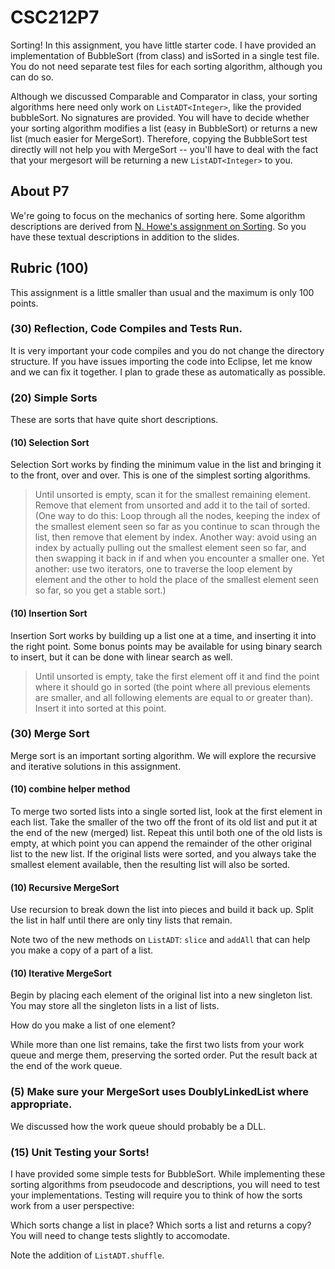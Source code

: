 # CSC212P7

Sorting! In this assignment, you have little starter code. I have provided an implementation of BubbleSort (from class) and isSorted in a single test file. You do not need separate test files for each sorting algorithm, although you can do so.

Although we discussed Comparable and Comparator in class, your sorting algorithms here need only work on ``ListADT<Integer>``, like the provided bubbleSort. No signatures are provided. You will have to decide whether your sorting algorithm modifies a list (easy in BubbleSort) or returns a new list (much easier for MergeSort). Therefore, copying the BubbleSort test directly will not help you with MergeSort -- you'll have to deal with the fact that your mergesort will be returning a new ``ListADT<Integer>`` to you.

## About P7

We're going to focus on the mechanics of sorting here.
Some algorithm descriptions are derived from [N. Howe's assignment on Sorting](http://www.cs.smith.edu/~nhowe/teaching/csc212/Assignments/sorting.php). So you have these textual descriptions in addition to the slides.

## Rubric (100)

This assignment is a little smaller than usual and the maximum is only 100 points.

### (30) Reflection, Code Compiles and Tests Run.

It is very important your code compiles and you do not change the directory structure. If you have issues importing the code into Eclipse, let me know and we can fix it together. I plan to grade these as automatically as possible.

### (20) Simple Sorts

These are sorts that have quite short descriptions.

#### (10) Selection Sort

Selection Sort works by finding the minimum value in the list and bringing it to the front, over and over. This is one of the simplest sorting algorithms.

> Until unsorted is empty, scan it for the smallest remaining element. Remove that element from unsorted and add it to the tail of sorted. (One way to do this: Loop through all the nodes, keeping the index of the smallest element seen so far as you continue to scan through the list, then remove that element by index. Another way: avoid using an index by actually pulling out the smallest element seen so far, and then swapping it back in if and when you encounter a smaller one. Yet another: use two iterators, one to traverse the loop element by element and the other to hold the place of the smallest element seen so far, so you get a stable sort.)

#### (10) Insertion Sort

Insertion Sort works by building up a list one at a time, and inserting it into the right point. Some bonus points may be available for using binary search to insert, but it can be done with linear search as well. 

> Until unsorted is empty, take the first element off it and find the point where it should go in sorted (the point where all previous elements are smaller, and all following elements are equal to or greater than). Insert it into sorted at this point.


### (30) Merge Sort

Merge sort is an important sorting algorithm. We will explore the recursive and iterative solutions in this assignment.

#### (10) combine helper method

To merge two sorted lists into a single sorted list, look at the first element in each list. Take the smaller of the two off the front of its old list and put it at the end of the new (merged) list. Repeat this until both one of the old lists is empty, at which point you can append the remainder of the other original list to the new list. If the original lists were sorted, and you always take the smallest element available, then the resulting list will also be sorted. 

#### (10) Recursive MergeSort

Use recursion to break down the list into pieces and build it back up. Split the list in half until there are only tiny lists that remain.

Note two of the new methods on ``ListADT``: ``slice`` and ``addAll`` that can help you make a copy of a part of a list.

#### (10) Iterative MergeSort

Begin by placing each element of the original list into a new singleton list. You may store all the singleton lists in a list of lists.

How do you make a list of one element?

While more than one list remains, take the first two lists from your work queue and merge them, preserving the sorted order. Put the result back at the end of the work queue.

### (5) Make sure your MergeSort uses DoublyLinkedList where appropriate.

We discussed how the work queue should probably be a DLL.

### (15) Unit Testing your Sorts!

I have provided some simple tests for BubbleSort. While implementing these sorting algorithms from pseudocode and descriptions, you will need to test your implementations. Testing will require you to think of how the sorts work from a user perspective:

Which sorts change a list in place? Which sorts a list and returns a copy? You will need to change tests slightly to accomodate.

Note the addition of ``ListADT.shuffle``. 

